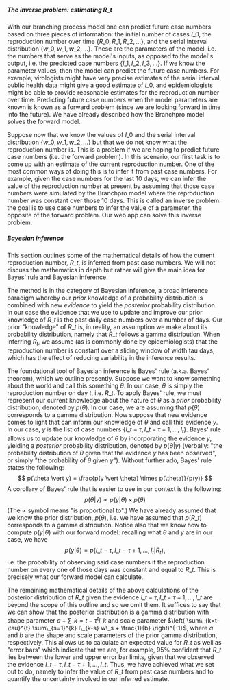 ##### The inverse problem: estimating $R\_t$

With our branching process model one can predict future case numbers based on three pieces of information: the initial number of cases $I\_0$, the reproduction number over time $\{R\_0, R\_1, R\_2, ... \}$, and the serial interval distribution $\{w\_0, w\_1, w\_2, ... \}$. These are the parameters of the model, i.e. the numbers that serve as the model's inputs, as opposed to the model's output, i.e. the predicted case numbers $\{I\_1, I\_2, I\_3, ... \}$. If we know the parameter values, then the model can predict the future case numbers. For example, virologists might have very precise estimates of the serial interval, public health data might give a good estimate of $I\_0$, and epidemiologists might be able to provide reasonable estimates for the reproduction number over time. Predicting future case numbers when the model parameters are known is known as a forward problem (since we are looking forward in time into the future). We have already described how the Branchpro model solves the forward model.

Suppose now that we know the values of $I\_0$ and the serial interval distribution $\{w\_0, w\_1, w\_2, ... \}$ but that we do not know what the reproduction number is. This is a problem if we are hoping to predict future case numbers (i.e. the forward problem). In this scenario, our first task is to come up with an estimate of the current reproduction number. One of the most common ways of doing this is to infer it from past case numbers. For example, given the case numbers for the last 10 days, we can infer the value of the reproduction number at present by assuming that those case numbers were simulated by the Branchpro model where the reproduction number was constant over those 10 days. This is called an inverse problem: the goal is to use case numbers to infer the value of a parameter, the opposite of the forward problem. Our web app can solve this inverse problem.

##### Bayesian inference
This section outlines some of the mathematical details of how the current reproduction number, $R\_t$, is inferred from past case numbers. We will not discuss the mathematics in depth but rather will give the main idea for Bayes' rule and Bayesian inference.

The method is in the category of Bayesian inference, a broad inference paradigm whereby our *prior* knowledge of a probability distribution is combined with new *evidence* to yield the *posterior* probability distribution. In our case the evidence that we use to update and improve our prior knowledge of $R\_t$ is the past daily case numbers over a number of days. Our prior "knowledge" of $R\_t$ is, in reality, an assumption we make about its probability distribution, namely that $R\_t$ follows a gamma distribution. When inferring $R_t$, we assume (as is commonly done by epidemiologists) that the reproduction number is constant over a sliding window of width tau days, which has the effect of reducing variability in the inference results.

The foundational tool of Bayesian inference is Bayes' rule (a.k.a. Bayes' theorem), which we outline presently. Suppose we want to know something about the world and call this something $\theta$. In our case, $\theta$ is simply the reproduction number on day $t$, i.e. $R\_t$. To apply Bayes' rule, we must represent our current knowledge about the nature of $\theta$ as a *prior* probability distribution, denoted by $p(\theta)$. In our case, we are assuming that $p(\theta)$ corresponds to a gamma distribution. Now suppose that new evidence comes to light that can inform our knowledge of $\theta$ and call this evidence $y$. In our case, $y$ is the list of case numbers $\{I\_{t-\tau}, I\_{t-\tau+1}, ..., I_t \}$. Bayes' rule allows us to update our knowledge of $\theta$ by incorporating the evidence $y$, yielding a *posterior* probability distribution, denoted by $p(\theta \vert y)$ (verbally: "the probability distribution of $\theta$ given that the evidence $y$ has been observed", or simply "the probability of $\theta$ given $y$"). Without further ado, Bayes' rule states the following:
$$
p(\theta \vert y) = \frac{p(y \vert \theta) \times p(\theta)}{p(y)}
$$
A corollary of Bayes' rule that is easier to use in our context is the following:
$$
p(\theta \vert y) \propto p(y \vert \theta) \times p(\theta)
$$
(The $\propto$ symbol means "is proportional to".) We have already assumed that we know the prior distribution, $p(\theta)$, i.e. we have assumed that $p(R\_t)$ corresponds to a gamma distribution. Notice also that we know how to compute $p(y \vert \theta)$ with our forward model: recalling what $\theta$ and $y$ are in our case, we have $$p(y \vert \theta) = p(I\_{t-\tau}, I\_{t-\tau+1}, ..., I_t \vert R_t),$$ i.e. the probability of observing said case numbers if the reproduction number on every one of those days was constant and equal to $R\_t$. This is precisely what our forward model can calculate.

The remaining mathematical details of the above calculations of the posterior distribution of $R\_t$ given the evidence $I\_{t-\tau}, I\_{t-\tau+1}, ..., I\_t$ are beyond the scope of this outline and so we omit them. It suffices to say that we can show that the posterior distribution is a gamma distribution with shape parameter $a + \sum\_{k=t-\tau}^{t} I\_k$ and scale parameter $\left( \sum\_{k=t-\tau}^{t} \sum\_{s=1}^{k} I\_{k-s} w\_s + \frac{1}{b} \right)^{-1}$, where $a$ and $b$ are the shape and scale parameters of the prior gamma distribution, respectively. This allows us to calculate an expected value for $R\_t$ as well as "error bars" which indicate that we are, for example, 95% confident that $R\_t$ lies between the lower and upper error bar limits, given that we observed the evidence $I\_{t-\tau}, I\_{t-\tau+1}, ..., I\_t$. Thus, we have achieved what we set out to do, namely to infer the value of $R\_t$ from past case numbers and to quantify the uncertainty involved in our inferred estimate.
